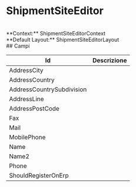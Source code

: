 # ShipmentSiteEditor

<br/>
**Context:** ShipmentSiteEditorContext
<br/>
**Default Layout:** ShipmentSiteEditorLayout



<br/>
## Campi

| Id | Descrizione | 
| --- | --- | 
| AddressCity |  | 
| AddressCountry |  | 
| AddressCountrySubdivision |  | 
| AddressLine |  | 
| AddressPostCode |  | 
| Fax |  | 
| Mail |  | 
| MobilePhone |  | 
| Name |  | 
| Name2 |  | 
| Phone |  | 
| ShouldRegisterOnErp |  |
